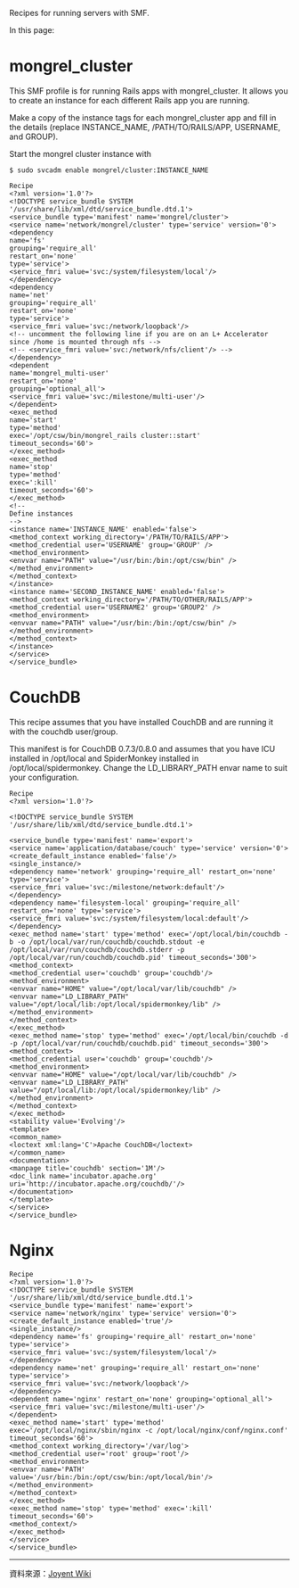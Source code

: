 Recipes for running servers with SMF.

In this page:

mongrel_cluster
===

This SMF profile is for running Rails apps with mongrel_cluster. It allows you to create an instance for each different Rails app you are running.

Make a copy of the instance tags for each mongrel_cluster app and fill in the details (replace INSTANCE_NAME, /PATH/TO/RAILS/APP, USERNAME, and GROUP).

Start the mongrel cluster instance with



```
$ sudo svcadm enable mongrel/cluster:INSTANCE_NAME
```







```
Recipe
<?xml version='1.0'?>
<!DOCTYPE service_bundle SYSTEM '/usr/share/lib/xml/dtd/service_bundle.dtd.1'>
<service_bundle type='manifest' name='mongrel/cluster'>
<service name='network/mongrel/cluster' type='service' version='0'>
<dependency
name='fs'
grouping='require_all'
restart_on='none'
type='service'>
<service_fmri value='svc:/system/filesystem/local'/>
</dependency>
<dependency
name='net'
grouping='require_all'
restart_on='none'
type='service'>
<service_fmri value='svc:/network/loopback'/>
<!-- uncomment the following line if you are on an L+ Accelerator since /home is mounted through nfs -->
<!-- <service_fmri value='svc:/network/nfs/client'/> -->
</dependency>
<dependent
name='mongrel_multi-user'
restart_on='none'
grouping='optional_all'>
<service_fmri value='svc:/milestone/multi-user'/>
</dependent>
<exec_method
name='start'
type='method'
exec='/opt/csw/bin/mongrel_rails cluster::start'
timeout_seconds='60'>
</exec_method>
<exec_method
name='stop'
type='method'
exec=':kill'
timeout_seconds='60'>
</exec_method>
<!--
Define instances
-->
<instance name='INSTANCE_NAME' enabled='false'>
<method_context working_directory='/PATH/TO/RAILS/APP'>
<method_credential user='USERNAME' group='GROUP' />
<method_environment>
<envvar name="PATH" value="/usr/bin:/bin:/opt/csw/bin" />
</method_environment>
</method_context>
</instance>
<instance name='SECOND_INSTANCE_NAME' enabled='false'>
<method_context working_directory='/PATH/TO/OTHER/RAILS/APP'>
<method_credential user='USERNAME2' group='GROUP2' />
<method_environment>
<envvar name="PATH" value="/usr/bin:/bin:/opt/csw/bin" />
</method_environment>
</method_context>
</instance>
</service>
</service_bundle>
```



CouchDB
===

This recipe assumes that you have installed CouchDB and are running it with the couchdb user/group.

This manifest is for CouchDB 0.7.3/0.8.0 and assumes that you have ICU installed in /opt/local and SpiderMonkey installed in /opt/local/spidermonkey. Change the LD_LIBRARY_PATH envar name to suit your configuration.



```
Recipe
<?xml version='1.0'?>

<!DOCTYPE service_bundle SYSTEM '/usr/share/lib/xml/dtd/service_bundle.dtd.1'>

<service_bundle type='manifest' name='export'>
<service name='application/database/couch' type='service' version='0'>
<create_default_instance enabled='false'/>
<single_instance/>
<dependency name='network' grouping='require_all' restart_on='none' type='service'>
<service_fmri value='svc:/milestone/network:default'/>
</dependency>
<dependency name='filesystem-local' grouping='require_all' restart_on='none' type='service'>
<service_fmri value='svc:/system/filesystem/local:default'/>
</dependency>
<exec_method name='start' type='method' exec='/opt/local/bin/couchdb -b -o /opt/local/var/run/couchdb/couchdb.stdout -e /opt/local/var/run/couchdb/couchdb.stderr -p /opt/local/var/run/couchdb/couchdb.pid' timeout_seconds='300'>
<method_context>
<method_credential user='couchdb' group='couchdb'/>
<method_environment>
<envvar name="HOME" value="/opt/local/var/lib/couchdb" />
<envvar name="LD_LIBRARY_PATH" value="/opt/local/lib:/opt/local/spidermonkey/lib" />
</method_environment>
</method_context>
</exec_method>
<exec_method name='stop' type='method' exec='/opt/local/bin/couchdb -d -p /opt/local/var/run/couchdb/couchdb.pid' timeout_seconds='300'>
<method_context>
<method_credential user='couchdb' group='couchdb'/>
<method_environment>
<envvar name="HOME" value="/opt/local/var/lib/couchdb" />
<envvar name="LD_LIBRARY_PATH" value="/opt/local/lib:/opt/local/spidermonkey/lib" />
</method_environment>
</method_context>
</exec_method>
<stability value='Evolving'/>
<template>
<common_name>
<loctext xml:lang='C'>Apache CouchDB</loctext>
</common_name>
<documentation>
<manpage title='couchdb' section='1M'/>
<doc_link name='incubator.apache.org' uri='http://incubator.apache.org/couchdb/'/>
</documentation>
</template>
</service>
</service_bundle>
```



Nginx
===



```
Recipe
<?xml version='1.0'?>
<!DOCTYPE service_bundle SYSTEM '/usr/share/lib/xml/dtd/service_bundle.dtd.1'>
<service_bundle type='manifest' name='export'>
<service name='network/nginx' type='service' version='0'>
<create_default_instance enabled='true'/>
<single_instance/>
<dependency name='fs' grouping='require_all' restart_on='none' type='service'>
<service_fmri value='svc:/system/filesystem/local'/>
</dependency>
<dependency name='net' grouping='require_all' restart_on='none' type='service'>
<service_fmri value='svc:/network/loopback'/>
</dependency>
<dependent name='nginx' restart_on='none' grouping='optional_all'>
<service_fmri value='svc:/milestone/multi-user'/>
</dependent>
<exec_method name='start' type='method' exec='/opt/local/nginx/sbin/nginx -c /opt/local/nginx/conf/nginx.conf' timeout_seconds='60'>
<method_context working_directory='/var/log'>
<method_credential user='root' group='root'/>
<method_environment>
<envvar name='PATH' value='/usr/bin:/bin:/opt/csw/bin:/opt/local/bin'/>
</method_environment>
</method_context>
</exec_method>
<exec_method name='stop' type='method' exec=':kill' timeout_seconds='60'>
<method_context/>
</exec_method>
</service>
</service_bundle>

```






----
資料來源：[Joyent Wiki](http://wiki.joyent.com/display/www/Documentation+Home)
